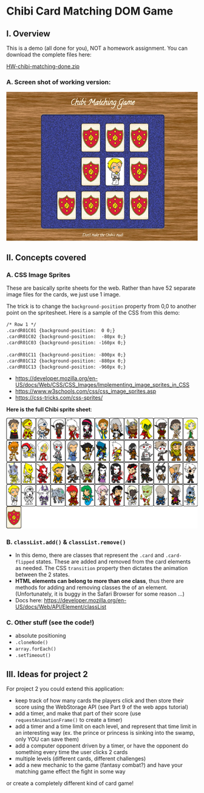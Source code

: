 # Chibi Card Matching DOM Game

## I. Overview
This is a demo (all done for you), NOT a homework assignment. You can download the complete files here:

[HW-chibi-matching-done.zip](_files/HW-chibi-matching-done.zip)

### A. Screen shot of working version:
![Web Page](_images/matching-1.jpg)

## II. Concepts covered

### A. CSS Image Sprites

These are basically sprite sheets for the web. Rather than have 52 separate image files for the cards, we just use 1 image.

The trick is to change the `background-position` property from 0,0 to another point on the spritesheet. Here is a sample of the CSS from this demo:

```
/* Row 1 */
.cardR01C01 {background-position:  0 0;}
.cardR01C02 {background-position:  -80px 0;}
.cardR01C03 {background-position: -160px 0;}

.cardR01C11 {background-position: -800px 0;}
.cardR01C12 {background-position: -880px 0;}
.cardR01C13 {background-position: -960px 0;}
``` 

- https://developer.mozilla.org/en-US/docs/Web/CSS/CSS_Images/Implementing_image_sprites_in_CSS
- https://www.w3schools.com/css/css_image_sprites.asp
- https://css-tricks.com/css-sprites/

**Here is the full Chibi sprite sheet**:

![Web Page](_images/matching-2.png)


### B. `classList.add()` & `classList.remove()`

- In this demo, there are classes that represent the `.card` and `.card-flipped` states. These are added and removed from the card elements as needed. The CSS `transition` property then dictates the animation between the 2 states.
- **HTML elements can belong to more than one class**, thus there are methods for adding and removing classes the of an element. (Unfortunately, it is buggy in the Safari Browser for some reason ...)
- Docs here: https://developer.mozilla.org/en-US/docs/Web/API/Element/classList


### C. Other stuff (see the code!)

- absolute positioning
- `.cloneNode()`
- `array.forEach()`
- `.setTimeout()`

## III. Ideas for project 2

For project 2 you could extend this application:

- keep track of how many cards the players click and then store their score using the WebStorage API (see Part 9 of the web apps tutorial)
- add a timer, and make that part of their score (use `requestAnimationFrame()` to create a timer)
- add a timer and a time limit on each level, and represent that time limit in an interesting way (ex. the prince or princess is sinking into the swamp, only YOU can save them)
- add a computer opponent driven by a timer, or have the opponent do something every time the user clicks 2 cards
- multiple levels (different cards, different challenges)
- add a new mechanic to the game (fantasy combat?) and have your matching game effect the fight in some way

or create a completely different kind of card game!
